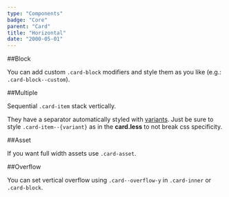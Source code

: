 ```yaml
---
type: "Components"
badge: "Core"
parent: "Card"
title: "Horizontal"
date: "2000-05-01"
---
```


##Block

You can add custom `.card-block` modifiers and style them as you like (e.g.: `.card-block--custom`).

<demo>
  <demovanilla src="vanilla/components/card/horizontal-block">
  </demovanilla>
</demo>

##Multiple

Sequential `.card-item` stack vertically.

They have a separator automatically styled with [variants](/core/card/option#variant). Just be sure to style `.card-item--{variant}` as in the **card.less** to not break css specificity.

<demo>
  <demovanilla src="vanilla/components/card/horizontal-multiple">
  </demovanilla>
</demo>

##Asset

If you want full width assets use `.card-asset`.

<demo>
  <demovanilla src="vanilla/components/card/horizontal-asset">
  </demovanilla>
</demo>

##Overflow

You can set vertical overflow using `.card--overflow-y` in `.card-inner` or `.card-block`.

<demo>
  <demovanilla src="vanilla/components/card/horizontal-overflow-y">
  </demovanilla>
</demo>
